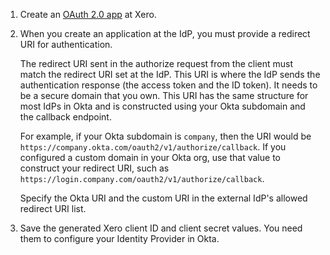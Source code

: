 1. Create an [OAuth 2.0 app](https://developer.xero.com/documentation/guides/oauth2/sign-in) at Xero.

1. When you create an application at the IdP, you must provide a redirect URI for authentication.

    The redirect URI sent in the authorize request from the client must match the redirect URI set at the IdP. This URI is where the IdP sends the authentication response (the access token and the ID token). It needs to be a secure domain that you own. This URI has the same structure for most IdPs in Okta and is constructed using your Okta subdomain and the callback endpoint.

    For example, if your Okta subdomain is `company`, then the URI would be `https://company.okta.com/oauth2/v1/authorize/callback`. If you configured a custom domain in your Okta org, use that value to construct your redirect URI, such as `https://login.company.com/oauth2/v1/authorize/callback`.

    Specify the Okta URI and the custom URI in the external IdP's allowed redirect URI list.

1. Save the generated Xero client ID and client secret values. You need them to configure your Identity Provider in Okta.
